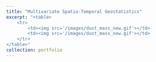 ```yaml
---
title: "Multivariate Spatio-Temporal Geostatistics"
excerpt: "<table> 
	<tr> 
		<td><img src='/images/dust_mass_new.gif'></td> 
		<td><img src='/images/dust_mass_new.gif'></td> 
	</tr> 
</table>"
collection: portfolio
---
```

